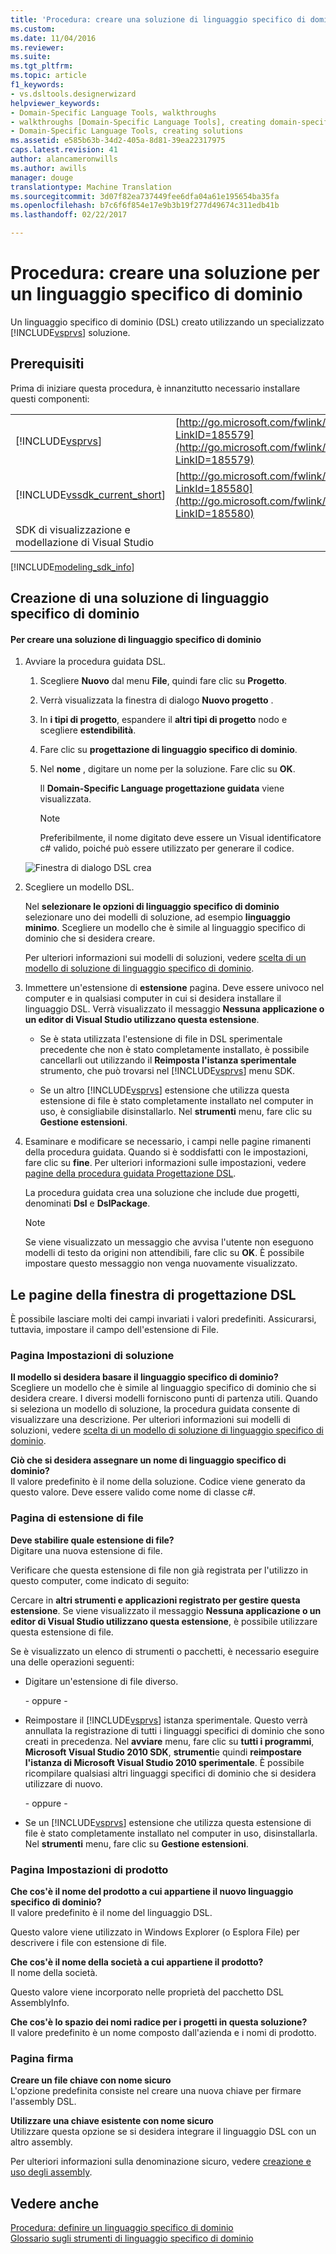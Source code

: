```yaml
---
title: 'Procedura: creare una soluzione di linguaggio specifico di dominio | Documenti di Microsoft'
ms.custom: 
ms.date: 11/04/2016
ms.reviewer: 
ms.suite: 
ms.tgt_pltfrm: 
ms.topic: article
f1_keywords:
- vs.dsltools.designerwizard
helpviewer_keywords:
- Domain-Specific Language Tools, walkthroughs
- walkthroughs [Domain-Specific Language Tools], creating domain-specific language
- Domain-Specific Language Tools, creating solutions
ms.assetid: e585b63b-34d2-405a-8d81-39ea22317975
caps.latest.revision: 41
author: alancameronwills
ms.author: awills
manager: douge
translationtype: Machine Translation
ms.sourcegitcommit: 3d07f82ea737449fee6dfa04a61e195654ba35fa
ms.openlocfilehash: b7c6f6f854e17e9b3b19f277d49674c311edb41b
ms.lasthandoff: 02/22/2017

---
```

# <a name="how-to-create-a-domain-specific-language-solution"></a>Procedura: creare una soluzione per un linguaggio specifico di dominio
Un linguaggio specifico di dominio (DSL) creato utilizzando un specializzato [!INCLUDE[vsprvs](../code-quality/includes/vsprvs_md.md)] soluzione.  
  
## <a name="prerequisites"></a>Prerequisiti  
 Prima di iniziare questa procedura, è innanzitutto necessario installare questi componenti:  
  
|||  
|-|-|  
|[!INCLUDE[vsprvs](../code-quality/includes/vsprvs_md.md)]|[http://go.microsoft.com/fwlink/?LinkID=185579](http://go.microsoft.com/fwlink/?LinkID=185579)|  
|[!INCLUDE[vssdk_current_short](../modeling/includes/vssdk_current_short_md.md)]|[http://go.microsoft.com/fwlink/?LinkId=185580](http://go.microsoft.com/fwlink/?LinkID=185580)|  
|SDK di visualizzazione e modellazione di Visual Studio||  


[!INCLUDE[modeling_sdk_info](includes/modeling_sdk_info.md)]

  
## <a name="creating-a-domain-specific-language-solution"></a>Creazione di una soluzione di linguaggio specifico di dominio  
  
#### <a name="to-create-a-domain-specific-language-solution"></a>Per creare una soluzione di linguaggio specifico di dominio  
  
1.  Avviare la procedura guidata DSL.  
  
    1.  Scegliere **Nuovo** dal menu **File**, quindi fare clic su **Progetto**.  
  
    2.  Verrà visualizzata la finestra di dialogo **Nuovo progetto** .  
  
    3.  In **i tipi di progetto**, espandere il **altri tipi di progetto** nodo e scegliere **estendibilità**.  
  
    4.  Fare clic su **progettazione di linguaggio specifico di dominio**.  
  
    5.  Nel **nome** , digitare un nome per la soluzione. Fare clic su **OK**.  
  
         Il **Domain-Specific Language progettazione guidata** viene visualizzata.  
  
        > [!NOTE]
        >  Preferibilmente, il nome digitato deve essere un Visual identificatore c# valido, poiché può essere utilizzato per generare il codice.  
  
     ![Finestra di dialogo DSL crea](../modeling/media/create_dsldialog.png "Create_DSLDialog")  
  
2.  Scegliere un modello DSL.  
  
     Nel **selezionare le opzioni di linguaggio specifico di dominio** selezionare uno dei modelli di soluzione, ad esempio **linguaggio minimo**. Scegliere un modello che è simile al linguaggio specifico di dominio che si desidera creare.  
  
     Per ulteriori informazioni sui modelli di soluzioni, vedere [scelta di un modello di soluzione di linguaggio specifico di dominio](../modeling/choosing-a-domain-specific-language-solution-template.md).  
  
3.  Immettere un'estensione di **estensione** pagina. Deve essere univoco nel computer e in qualsiasi computer in cui si desidera installare il linguaggio DSL. Verrà visualizzato il messaggio **Nessuna applicazione o un editor di Visual Studio utilizzano questa estensione**.  
  
    -   Se è stata utilizzata l'estensione di file in DSL sperimentale precedente che non è stato completamente installato, è possibile cancellarli out utilizzando il **Reimposta l'istanza sperimentale** strumento, che può trovarsi nel [!INCLUDE[vsprvs](../code-quality/includes/vsprvs_md.md)] menu SDK.  
  
    -   Se un altro [!INCLUDE[vsprvs](../code-quality/includes/vsprvs_md.md)] estensione che utilizza questa estensione di file è stato completamente installato nel computer in uso, è consigliabile disinstallarlo. Nel **strumenti** menu, fare clic su **Gestione estensioni**.  
  
4.  Esaminare e modificare se necessario, i campi nelle pagine rimanenti della procedura guidata. Quando si è soddisfatti con le impostazioni, fare clic su **fine**. Per ulteriori informazioni sulle impostazioni, vedere [pagine della procedura guidata Progettazione DSL](#settings).  
  
     La procedura guidata crea una soluzione che include due progetti, denominati **Dsl** e **DslPackage**.  
  
    > [!NOTE]
    >  Se viene visualizzato un messaggio che avvisa l'utente non eseguono modelli di testo da origini non attendibili, fare clic su **OK**. È possibile impostare questo messaggio non venga nuovamente visualizzato.  
  
##  <a name="a-namesettingsa-the-dsl-designer-wizard-pages"></a><a name="settings"></a>Le pagine della finestra di progettazione DSL  
 È possibile lasciare molti dei campi invariati i valori predefiniti. Assicurarsi, tuttavia, impostare il campo dell'estensione di File.  
  
### <a name="solution-settings-page"></a>Pagina Impostazioni di soluzione  
 **Il modello si desidera basare il linguaggio specifico di dominio?**  
 Scegliere un modello che è simile al linguaggio specifico di dominio che si desidera creare. I diversi modelli forniscono punti di partenza utili. Quando si seleziona un modello di soluzione, la procedura guidata consente di visualizzare una descrizione. Per ulteriori informazioni sui modelli di soluzioni, vedere [scelta di un modello di soluzione di linguaggio specifico di dominio](../modeling/choosing-a-domain-specific-language-solution-template.md).  
  
 **Ciò che si desidera assegnare un nome di linguaggio specifico di dominio?**  
 Il valore predefinito è il nome della soluzione. Codice viene generato da questo valore. Deve essere valido come nome di classe c#.  
  
### <a name="file-extension-page"></a>Pagina di estensione di file  
 **Deve stabilire quale estensione di file?**  
 Digitare una nuova estensione di file.  
  
 Verificare che questa estensione di file non già registrata per l'utilizzo in questo computer, come indicato di seguito:  
  
 Cercare in **altri strumenti e applicazioni registrato per gestire questa estensione**. Se viene visualizzato il messaggio **Nessuna applicazione o un editor di Visual Studio utilizzano questa estensione**, è possibile utilizzare questa estensione di file.  
  
 Se è visualizzato un elenco di strumenti o pacchetti, è necessario eseguire una delle operazioni seguenti:  
  
-   Digitare un'estensione di file diverso.  
  
     \- oppure -  
  
-   Reimpostare il [!INCLUDE[vsprvs](../code-quality/includes/vsprvs_md.md)] istanza sperimentale. Questo verrà annullata la registrazione di tutti i linguaggi specifici di dominio che sono creati in precedenza. Nel **avviare** menu, fare clic su **tutti i programmi**, **Microsoft Visual Studio 2010 SDK**, **strumenti**e quindi **reimpostare l'istanza di Microsoft Visual Studio 2010 sperimentale**. È possibile ricompilare qualsiasi altri linguaggi specifici di dominio che si desidera utilizzare di nuovo.  
  
     \- oppure -  
  
-   Se un [!INCLUDE[vsprvs](../code-quality/includes/vsprvs_md.md)] estensione che utilizza questa estensione di file è stato completamente installato nel computer in uso, disinstallarla. Nel **strumenti** menu, fare clic su **Gestione estensioni**.  
  
### <a name="product-settings-page"></a>Pagina Impostazioni di prodotto  
 **Che cos'è il nome del prodotto a cui appartiene il nuovo linguaggio specifico di dominio?**  
 Il valore predefinito è il nome del linguaggio DSL.  
  
 Questo valore viene utilizzato in Windows Explorer (o Esplora File) per descrivere i file con estensione di file.  
  
 **Che cos'è il nome della società a cui appartiene il prodotto?**  
 Il nome della società.  
  
 Questo valore viene incorporato nelle proprietà del pacchetto DSL AssemblyInfo.  
  
 **Che cos'è lo spazio dei nomi radice per i progetti in questa soluzione?**  
 Il valore predefinito è un nome composto dall'azienda e i nomi di prodotto.  
  
### <a name="signing-page"></a>Pagina firma  
 **Creare un file chiave con nome sicuro**  
 L'opzione predefinita consiste nel creare una nuova chiave per firmare l'assembly DSL.  
  
 **Utilizzare una chiave esistente con nome sicuro**  
 Utilizzare questa opzione se si desidera integrare il linguaggio DSL con un altro assembly.  
  
 Per ulteriori informazioni sulla denominazione sicuro, vedere [creazione e uso degli assembly](http://go.microsoft.com/fwlink/?LinkId=186073).  
  
## <a name="see-also"></a>Vedere anche  
 [Procedura: definire un linguaggio specifico di dominio](../modeling/how-to-define-a-domain-specific-language.md)   
 [Glossario sugli strumenti di linguaggio specifico di dominio](http://msdn.microsoft.com/en-us/ca5e84cb-a315-465c-be24-76aa3df276aa)

